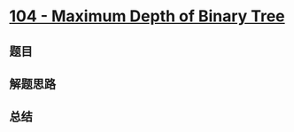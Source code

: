 # [104 - Maximum Depth of Binary Tree](https://leetcode.com/problems/maximum-depth-of-binary-tree/)

## 题目


## 解题思路


## 总结


